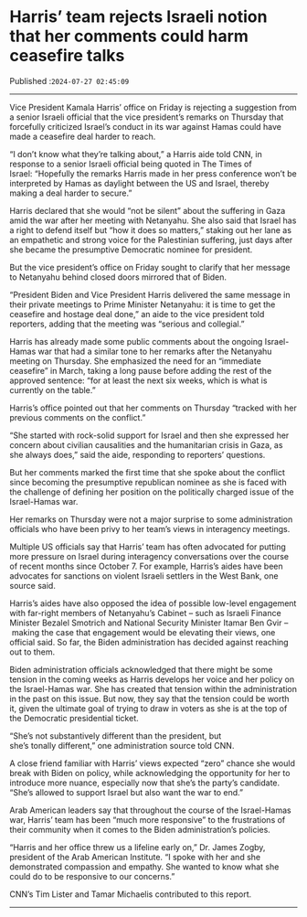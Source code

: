 # Harris’ team rejects Israeli notion that her comments could harm ceasefire talks

Published :`2024-07-27 02:45:09`

---

Vice President Kamala Harris’ office on Friday is rejecting a suggestion from a senior Israeli official that the vice president’s remarks on Thursday that forcefully criticized Israel’s conduct in its war against Hamas could have made a ceasefire deal harder to reach.

“I don’t know what they’re talking about,” a Harris aide told CNN, in response to a senior Israeli official being quoted in The Times of Israel: “Hopefully the remarks Harris made in her press conference won’t be interpreted by Hamas as daylight between the US and Israel, thereby making a deal harder to secure.”

Harris declared that she would “not be silent” about the suffering in Gaza amid the war after her meeting with Netanyahu. She also said that Israel has a right to defend itself but “how it does so matters,” staking out her lane as an empathetic and strong voice for the Palestinian suffering, just days after she became the presumptive Democratic nominee for president.

But the vice president’s office on Friday sought to clarify that her message to Netanyahu behind closed doors mirrored that of Biden.

“President Biden and Vice President Harris delivered the same message in their private meetings to Prime Minister Netanyahu: it is time to get the ceasefire and hostage deal done,” an aide to the vice president told reporters, adding that the meeting was “serious and collegial.”

Harris has already made some public comments about the ongoing Israel-Hamas war that had a similar tone to her remarks after the Netanyahu meeting on Thursday. She emphasized the need for an “immediate ceasefire” in March, taking a long pause before adding the rest of the approved sentence: “for at least the next six weeks, which is what is currently on the table.”

Harris’s office pointed out that her comments on Thursday “tracked with her previous comments on the conflict.”

“She started with rock-solid support for Israel and then she expressed her concern about civilian causalities and the humanitarian crisis in Gaza, as she always does,” said the aide, responding to reporters’ questions.

But her comments marked the first time that she spoke about the conflict since becoming the presumptive republican nominee as she is faced with the challenge of defining her position on the politically charged issue of the Israel-Hamas war.

Her remarks on Thursday were not a major surprise to some administration officials who have been privy to her team’s views in interagency meetings.

Multiple US officials say that Harris’ team has often advocated for putting more pressure on Israel during interagency conversations over the course of recent months since October 7. For example, Harris’s aides have been advocates for sanctions on violent Israeli settlers in the West Bank, one source said.

Harris’s aides have also opposed the idea of possible low-level engagement with far-right members of Netanyahu’s Cabinet – such as Israeli Finance Minister Bezalel Smotrich and National Security Minister Itamar Ben Gvir – making the case that engagement would be elevating their views, one official said. So far, the Biden administration has decided against reaching out to them.

Biden administration officials acknowledged that there might be some tension in the coming weeks as Harris develops her voice and her policy on the Israel-Hamas war. She has created that tension within the administration in the past on this issue. But now, they say that the tension could be worth it, given the ultimate goal of trying to draw in voters as she is at the top of the Democratic presidential ticket.

“She’s not substantively different than the president, but she’s tonally different,” one administration source told CNN.

A close friend familiar with Harris’ views expected “zero” chance she would break with Biden on policy, while acknowledging the opportunity for her to introduce more nuance, especially now that she’s the party’s candidate. “She’s allowed to support Israel but also want the war to end.”

Arab American leaders say that throughout the course of the Israel-Hamas war, Harris’ team has been “much more responsive” to the frustrations of their community when it comes to the Biden administration’s policies.

“Harris and her office threw us a lifeline early on,” Dr. James Zogby, president of the Arab American Institute. “I spoke with her and she demonstrated compassion and empathy. She wanted to know what she could do to be responsive to our concerns.”

CNN’s Tim Lister and Tamar Michaelis contributed to this report.

---

